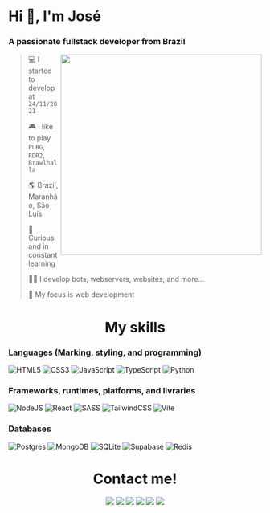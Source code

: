 # Hi 👋, I'm José 
### A passionate fullstack developer from Brazil
<img src="https://github-readme-stats.vercel.app/api/top-langs/?username=josejooj&theme=dark&layout=compact&show_icons=true&count-private=true" min-width="400px" max-width="400px" width="400px" align="right">

> 💻 I started to develop at `24/11/2021`
> 
> 🎮 i like to play `PUBG`, `RDR2`, `Brawlhalla`
> 
> 🌎 Brazil, Maranhão, São Luís
> 
> 🤔 Curious and in constant learning
> 
> 👩‍💻 I develop bots, webservers, websites, and more...
>
> 🔎 My focus is web development

<h1 align="center">My skills</h1>

### Languages (Marking, styling, and programming)

![HTML5](https://img.shields.io/badge/html5-%23E34F26.svg?style=for-the-badge&logo=html5&logoColor=white)
![CSS3](https://img.shields.io/badge/css3-%231572B6.svg?style=for-the-badge&logo=css3&logoColor=white)
![JavaScript](https://img.shields.io/badge/javascript-%23323330.svg?style=for-the-badge&logo=javascript&logoColor=%23F7DF1E)
![TypeScript](https://img.shields.io/badge/typescript-%23007ACC.svg?style=for-the-badge&logo=typescript&logoColor=white)
![Python](https://img.shields.io/badge/python-3670A0?style=for-the-badge&logo=python&logoColor=ffdd54)

### Frameworks, runtimes, platforms, and livraries

![NodeJS](https://img.shields.io/badge/node.js-6DA55F?style=for-the-badge&logo=node.js&logoColor=white)
![React](https://img.shields.io/badge/react-%2320232a.svg?style=for-the-badge&logo=react&logoColor=%2361DAFB)
![SASS](https://img.shields.io/badge/SASS-hotpink.svg?style=for-the-badge&logo=SASS&logoColor=white)
![TailwindCSS](https://img.shields.io/badge/tailwindcss-%2338B2AC.svg?style=for-the-badge&logo=tailwind-css&logoColor=white)
![Vite](https://img.shields.io/badge/vite-%23646CFF.svg?style=for-the-badge&logo=vite&logoColor=white)

### Databases

![Postgres](https://img.shields.io/badge/postgres-%23316192.svg?style=for-the-badge&logo=postgresql&logoColor=white)
![MongoDB](https://img.shields.io/badge/MongoDB-%234ea94b.svg?style=for-the-badge&logo=mongodb&logoColor=white)
![SQLite](https://img.shields.io/badge/sqlite-%2307405e.svg?style=for-the-badge&logo=sqlite&logoColor=white)
![Supabase](https://img.shields.io/badge/Supabase-3ECF8E?style=for-the-badge&logo=supabase&logoColor=white)
![Redis](https://img.shields.io/badge/redis-%23DD0031.svg?style=for-the-badge&logo=redis&logoColor=white)

<h1 align="center"> Contact me!</h1>
<div align="center">
  <a href="https://wa.me/5598991567180"><img src="https://img.shields.io/badge/WhatsApp-25D366?style=for-the-badge&logo=whatsapp&logoColor=white"></a>
  <a href="https://discord.com/users/498013966740619264"><img src="https://img.shields.io/badge/Discord-%237289DA.svg?style=for-the-badge&logo=discord&logoColor=white"></a>
  <a href="https://linkedin.com/in/josé-ribamar-ribeiro-júnior-13a3962134"><img src="https://img.shields.io/badge/linkedin-%230077B5.svg?style=for-the-badge&logo=linkedin&logoColor=white"></a>
  <a href="https://www.instagram.com/josejooj_/?theme=dark"><img src="https://img.shields.io/badge/Instagram-%23E4405F.svg?style=for-the-badge&logo=Instagram&logoColor=white"></a>
  <a href="mailto:ribamarjunior@protonmail.com"><img src="https://img.shields.io/badge/ProtonMail-8B89CC?style=for-the-badge&logo=protonmail&logoColor=white"></a>
  <a href="https://t.me/Joseph2048"><img src="https://img.shields.io/badge/Telegram-2CA5E0?style=for-the-badge&logo=telegram&logoColor=white"></a>
</div>
